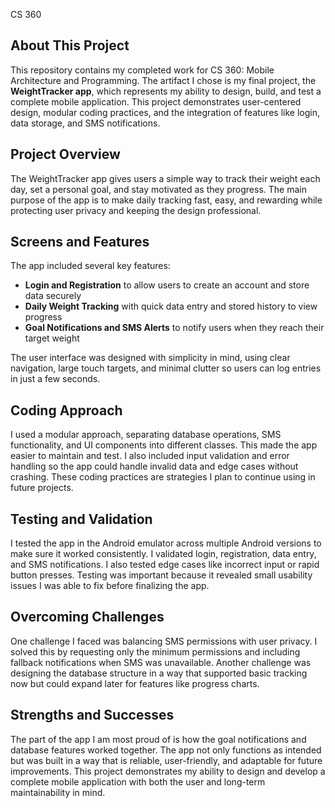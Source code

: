 CS 360

## About This Project  
This repository contains my completed work for CS 360: Mobile Architecture and Programming. The artifact I chose is my final project, the **WeightTracker app**, which represents my ability to design, build, and test a complete mobile application. This project demonstrates user-centered design, modular coding practices, and the integration of features like login, data storage, and SMS notifications.  

## Project Overview  
The WeightTracker app gives users a simple way to track their weight each day, set a personal goal, and stay motivated as they progress. The main purpose of the app is to make daily tracking fast, easy, and rewarding while protecting user privacy and keeping the design professional.  

## Screens and Features  
The app included several key features:  
- **Login and Registration** to allow users to create an account and store data securely  
- **Daily Weight Tracking** with quick data entry and stored history to view progress  
- **Goal Notifications and SMS Alerts** to notify users when they reach their target weight  

The user interface was designed with simplicity in mind, using clear navigation, large touch targets, and minimal clutter so users can log entries in just a few seconds.  

## Coding Approach  
I used a modular approach, separating database operations, SMS functionality, and UI components into different classes. This made the app easier to maintain and test. I also included input validation and error handling so the app could handle invalid data and edge cases without crashing. These coding practices are strategies I plan to continue using in future projects.  

## Testing and Validation  
I tested the app in the Android emulator across multiple Android versions to make sure it worked consistently. I validated login, registration, data entry, and SMS notifications. I also tested edge cases like incorrect input or rapid button presses. Testing was important because it revealed small usability issues I was able to fix before finalizing the app.  

## Overcoming Challenges  
One challenge I faced was balancing SMS permissions with user privacy. I solved this by requesting only the minimum permissions and including fallback notifications when SMS was unavailable. Another challenge was designing the database structure in a way that supported basic tracking now but could expand later for features like progress charts.  

## Strengths and Successes  
The part of the app I am most proud of is how the goal notifications and database features worked together. The app not only functions as intended but was built in a way that is reliable, user-friendly, and adaptable for future improvements. This project demonstrates my ability to design and develop a complete mobile application with both the user and long-term maintainability in mind.  
